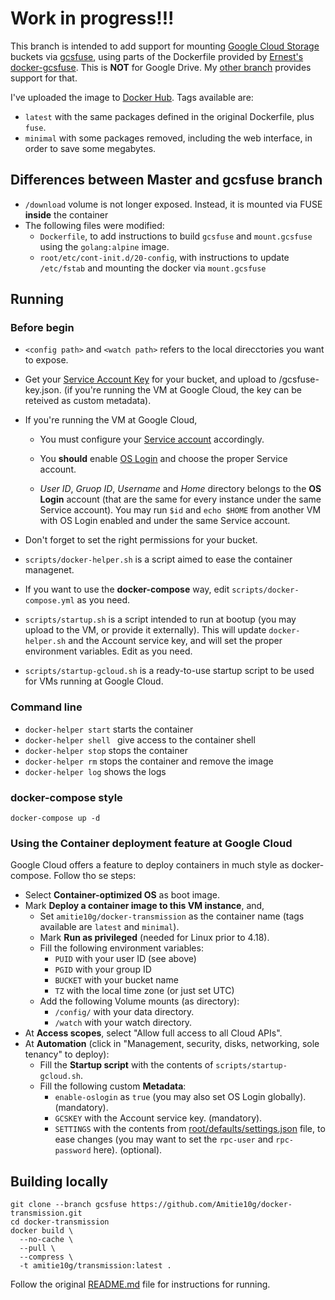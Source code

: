 # Work in progress!!!

This branch is intended to add support for mounting [Google Cloud Storage](https://cloud.google.com/storage) buckets via [gcsfuse](https://github.com/GoogleCloudPlatform/gcsfuse), using parts of the Dockerfile provided by [Ernest's docker-gcsfuse](https://github.com/chiaen/docker-gcsfuse). This is **NOT** for Google Drive. My [other branch](https://github.com/Amitie10g/docker-transmission/tree/gdrive-ocamlfuse) provides support for that.

I've uploaded the image to [Docker Hub](https://cloud.docker.com/u/amitie10g/repository/docker/amitie10g/docker-transmission). Tags available are:
* ``latest`` with the same packages defined in the original Dockerfile, plus ``fuse``.
* ``minimal`` with some packages removed, including the web interface, in order to save some megabytes.

## Differences between Master and gcsfuse branch

* ``/download`` volume is not longer exposed. Instead, it is mounted via FUSE **inside** the container
* The following files were modified:
  * ``Dockerfile``, to add instructions to build ``gcsfuse`` and ``mount.gcsfuse`` using the ``golang:alpine`` image.
  * ``root/etc/cont-init.d/20-config``, with instructions to update ``/etc/fstab`` and mounting the docker via ``mount.gcsfuse``

## Running

### Before begin
* ``<config path>`` and ``<watch path>`` refers to the local direcctories you want to expose.

* Get your [Service Account Key](https://cloud.google.com/iam/docs/creating-managing-service-account-keys) for your bucket, and upload to <config path>/gcsfuse-key.json. (if you're running the VM at Google Cloud, the key can be reteived as custom metadata).
 
* If you're running the VM at Google Cloud,

  * You must configure your [Service account](https://cloud.google.com/compute/docs/access/service-accounts) accordingly.

  * You **should** enable [OS Login](https://cloud.google.com/compute/docs/instances/managing-instance-access#enable_oslogin) and choose the proper Service account.
 
  * *User ID*, *Gruop ID*, *Username* and *Home* directory belongs to the **OS Login** account (that are the same for every instance under the same Service account). You may run ``$id`` and ``echo $HOME`` from another VM with OS Login enabled and under the same Service account.
  
* Don't forget to set the right permissions for your bucket.

* ``scripts/docker-helper.sh`` is a script aimed to ease the container managenet.

* If you want to use the **docker-compose** way, edit ``scripts/docker-compose.yml`` as you need.

* ``scripts/startup.sh`` is a script intended to run at bootup (you may upload to the VM, or provide it externally). This will update ``docker-helper.sh`` and the Account service key, and will set the proper environment variables. Edit as you need.

* ``scripts/startup-gcloud.sh`` is a ready-to-use startup script to be used for VMs running at Google Cloud.

### Command line
* ``docker-helper start`` starts the container
* ``docker-helper shell `` give access to the container shell
* ``docker-helper stop`` stops the container
* ``docker-helper rm`` stops the container and remove the image
* ``docker-helper log`` shows the logs

### docker-compose style
```docker-compose up -d```

### Using the Container deployment feature at Google Cloud

Google Cloud offers a feature to deploy containers in much style as docker-compose. Follow tho se steps:

* Select **Container-optimized OS** as boot image.
* Mark **Deploy a container image to this VM instance**, and,
  * Set ``amitie10g/docker-transmission`` as the container name (tags available are ``latest`` and ``minimal``).
  * Mark **Run as privileged** (needed for Linux prior to 4.18).
  * Fill the following environment variables:
    * ``PUID`` with your user ID (see above)
    * ``PGID`` with your group ID
    * ``BUCKET`` with your bucket name
    * ``TZ`` with the local time zone (or just set UTC)
  * Add the following Volume mounts (as directory):
    * ``/config/`` with your data directory.
    * ``/watch`` with your watch directory.
* At **Access scopes**, select "Allow full access to all Cloud APIs".
* At **Automation** (click in "Management, security, disks, networking, sole tenancy" to deploy):
  * Fill the **Startup script** with the contents of ``scripts/startup-gcloud.sh``.
  * Fill the following custom **Metadata**:
    * ``enable-oslogin`` as ``true`` (you may also set OS Login globally). (mandatory).
    * ``GCSKEY`` with the Account service key. (mandatory).
    * ``SETTINGS`` with the contents from [root/defaults/settings.json](https://github.com/Amitie10g/docker-transmission/blob/gcsfuse/root/defaults/settings.json) file, to ease changes (you may want to set the ``rpc-user`` and ``rpc-password`` here). (optional).

## Building locally

```
git clone --branch gcsfuse https://github.com/Amitie10g/docker-transmission.git
cd docker-transmission
docker build \
  --no-cache \
  --pull \
  --compress \
  -t amitie10g/transmission:latest .
```

Follow the original [README.md](https://github.com/linuxserver/docker-transmission/blob/master/README.md) file for instructions for running.
